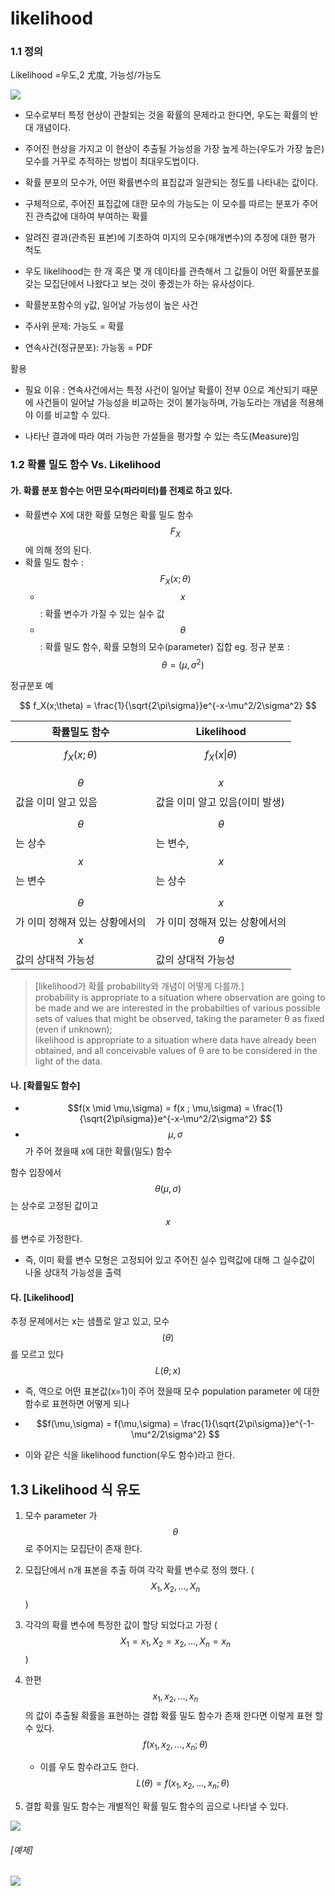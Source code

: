 # likelihood

### 1.1 정의

Likelihood =우도,2 尤度, 가능성/가능도

![](http://i.imgur.com/zq4MV1Y.png)

* 모수로부터 특정 현상이 관찰되는 것을 확률의 문제라고 한다면, 우도는 확률의 반대 개념이다.
* 주어진 현상을 가지고 이 현상이 추출될 가능성을 가장 높게 하는\(우도가 가장 높은\) 모수를 거꾸로 추적하는 방법이 최대우도법이다.

* 확률 분포의 모수가, 어떤 확률변수의 표집값과 일관되는 정도를 나타내는 값이다.

* 구체적으로, 주어진 표집값에 대한 모수의 가능도는 이 모수를 따르는 분포가 주어진 관측값에 대하여 부여하는 확률
* 알려진 결과\(관측된 표본\)에 기초하여 미지의 모수\(매개변수\)의 추정에 대한 평가 척도
* 우도 likelihood는 한 개 혹은 몇 개 데이타를 관측해서 그 값들이 어떤 확률분포를 갖는 모집단에서 나왔다고 보는 것이 좋겠는가 하는 유사성이다.
* 확률분포함수의 y값, 일어날 가능성이 높은 사건
* 주사위 문제: 가능도 = 확률
* 연속사건\(정규분포\): 가능동 = PDF

활용

* 필요 이유 : 연속사건에서는 특정 사건이 일어날 확률이 전부 0으로 계산되기 때문에 사건들이 일어날 가능성을 비교하는 것이 불가능하며, 가능도라는 개념을 적용해야 이를 비교할 수 있다.

* 나타난 결과에 따라 여러 가능한 가설들을 평가할 수 있는 측도\(Measure\)임

### 1.2 확률 밀도 함수 Vs. Likelihood

#### 가. 확률 분포 함수는 어떤 모수\(파라미터\)를 전제로 하고 있다.

* 확률변수 X에 대한 확률 모형은 확률 밀도 함수 $$F_X$$에 의해 정의 된다. 
* 확률 밀도 함수 : $$F_X(x;\theta)$$
  * $$x$$ : 확률 변수가 가질 수 있는 실수 값
  * $$\theta$$ : 확률 밀도 함수, 확률 모형의 모수\(parameter\) 집합 eg. 정규 분포 : $$\theta = (\mu, \sigma^2)$$

정규분포 예


$$
f_X(x;\theta) =  \frac{1}{\sqrt{2\pi\sigma}}e^{-x-\mu^2/2\sigma^2}
$$


| 확률밀도 함수 | Likelihood |
| --- | --- |
| $$f_X(x;\theta)$$ | $$f_X(x\|\theta)$$ |
| $$\theta$$값을 이미 알고 있음 | $$x$$값을 이미 알고 있음\(이미 발생\) |
| $$\theta$$는 상수 $$x$$는 변수 | $$\theta$$는 변수, $$x$$는 상수 |
| $$\theta$$가 이미 정해져 있는 상황에서의 $$x$$값의 상대적 가능성 | $$x$$가 이미 정해져 있는 상황에서의 $$\theta$$값의 상대적 가능성 |

> \[likelihood가 확률 probability와 개념이 어떻게 다를까.\]  
> probability is appropriate to a situation where observation are going to be made and we are interested in the probabilties of various possible sets of values that might be observed, taking the parameter θ as fixed \(even if unknown\);  
> likelihood is appropriate to a situation where data have already been obtained, and all conceivable values of θ are to be considered in the light of the data.

#### 나. \[확률밀도 함수\]

* $$f(x \mid \mu,\sigma) = f(x ; \mu,\sigma) = \frac{1}{\sqrt{2\pi\sigma}}e^{-x-\mu^2/2\sigma^2} $$
* $$\mu,\sigma$$가 주어 졌을때 x에 대한 확률\(밀도\) 함수 

함수 입장에서 $$\theta(\mu,\sigma)$$는 상수로 고정된 값이고 $$x$$를 변수로 가정한다.

* 즉, 이미 확률 변수 모형은 고정되어 있고 주어진 실수 입력값에 대해 그 실수값이 나올 상대적 가능성을 출력

#### 다. \[Likelihood\]

추정 문제에서는 x는 샘플로 알고 있고, 모수$$(\theta)$$를 모르고 있다 $$L(\theta;x)$$

* 즉, 역으로 어떤 표본값\(x=1\)이 주어 졌을때 모수 population parameter 에 대한 함수로 표현하면 어떻게 되나

* $$f(\mu,\sigma) = f(\mu,\sigma) = \frac{1}{\sqrt{2\pi\sigma}}e^{-1-\mu^2/2\sigma^2} $$

* 이와 같은 식을 likelihood function\(우도 함수\)라고 한다. 

## 1.3 Likelihood 식 유도

1. 모수 parameter 가 $$\theta$$로 주어지는 모집단이 존재 한다.

2. 모집단에서 n개 표본을 추출 하여 각각 확률 변수로 정의 했다. \($$X_1, X_2, ..., X_n$$\)

3. 각각의 확률 변수에 특정한 값이 할당 되었다고 가정 \($$X_1=x_1, X_2=x_2, ..., X_n=x_n$$\)

4. 한편 $$x_1, x_2, ..., x_n$$의 값이 추출될 확률을 표현하는 결합 확률 밀도 함수가 존재 한다면 이렇게 표현 할수 있다. $$f(x_1, x_2, ..., x_n;\theta)$$

   * 이를 우도 함수라고도 한다. $$L(\theta) =f(x_1, x_2, ..., x_n;\theta) $$

5. 결합 확률 밀도 함수는 개별적인 확률 밀도 함수의 곱으로 나타낼 수 있다.

![](http://i.imgur.com/NbT9lH9.png)

###### \[예제\]

![](http://i.imgur.com/tyG2W9w.png)


